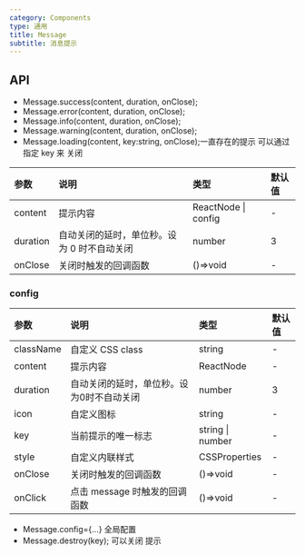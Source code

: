 ```yaml
---
category: Components
type: 通用
title: Message
subtitle: 消息提示
---
```



## API

* Message.success(content, duration, onClose);
* Message.error(content, duration, onClose);
* Message.info(content, duration, onClose);
* Message.warning(content, duration, onClose);
* Message.loading(content, key:string, onClose);一直存在的提示 可以通过指定 key 来 关闭

| 参数     | 说明                                        | 类型                | 默认值 |
| :------- | :------------------------------------------ | :------------------ | :----- |
| content  | 提示内容                                    | ReactNode \| config | -      |
| duration | 自动关闭的延时，单位秒。设为 0 时不自动关闭 | number              | 3      |
| onClose  | 关闭时触发的回调函数                        | ()=>void            | -      |

### config

| 参数      | 说明                                      | 类型             | 默认值 |
| :-------- | :---------------------------------------- | :--------------- | :----- |
| className | 自定义 CSS class                          | string           | -      |
| content   | 提示内容                                  | ReactNode        | -      |
| duration  | 自动关闭的延时，单位秒。设为0时不自动关闭 | number           | 3      |
| icon      | 自定义图标                                | string           | -      |
| key       | 当前提示的唯一标志                        | string \| number | -      |
| style     | 自定义内联样式                            | CSSProperties    | -      |
| onClose   | 关闭时触发的回调函数                      | ()=>void         | -      |
| onClick   | 点击 message 时触发的回调函数             | ()=>void         | -      |

* Message.config={...} 全局配置
* Message.destroy(key); 可以关闭 提示
